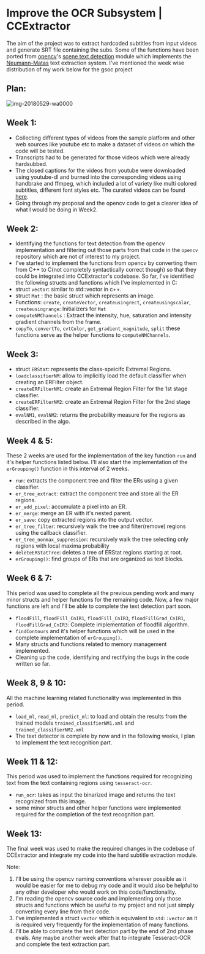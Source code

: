 # Improve the OCR Subsystem | CCExtractor
The aim of the project was to extract hardcoded subtitles from input videos and generate SRT file containing the subs. Some of the functions have been ported from [opencv](https://github.com/opencv/opencv)'s [scene text detection](https://docs.opencv.org/3.4/d4/d61/group__text.html) module which implements the [Neumann-Matas](http://cmp.felk.cvut.cz/~matas/papers/neumann-2012-rt_text-cvpr.pdf) text extraction system. I've mentioned the week wise distribution of my work below for the gsoc project

## Plan:
![img-20180529-wa0000](https://user-images.githubusercontent.com/24202995/40630235-8448ab38-62ee-11e8-8f1e-3c5f6db6fd5e.jpg)

## Week 1:
* Collecting different types of videos from the sample platform and other web sources like youtube etc to make a dataset of videos on which the code will be tested.
* Transcripts had to be generated for those videos which were already hardsubbed.
* The closed captions for the videos from youtube were downloaded using youtube-dl and burned into the corresponding videos using handbrake and ffmpeg, which included a lot of variety like multi colored subtitles, different font styles etc. The curated videos can be found [here](https://drive.google.com/open?id=1yHZN4jQw24MIgFGrByUbUZahkUelQHD8).
* Going through my proposal and the opencv code to get a clearer idea of what I would be doing in Week2.

## Week 2:
* Identifying the functions for text detection from the opencv implementation and filtering out those parts from that code in the `opencv` repository which are not of interest to my project.
* I've started to implement the functions from opencv by converting them from C++ to C(not completely syntactically correct though) so that they could be integrated into CCExtractor's codebase.
So far, I've identified the following structs and functions which I've implemented in C:
* struct `vector`: similar to std::vector in c++.
* struct `Mat` :  the basic struct which represents an image.
* Functions: `create`, `createVector`, `createusingrect`, `createusingscalar`, `createusingrange`: Initializers for `Mat`
* `computeNMChannels` : Extract the intensity, hue, saturation and intensity gradient channels from the frame.
* `copyTo`, `convertTo`, `cvtColor`, `get_gradient_magnitude`, `split` these functions serve as the helper functions to `computeNMChannels`.

 ## Week 3: 
* struct `ERStat`: represents the class-speicifc Extremal Regions.
* `loadclassifierNM`: allow to implicitly load the default classifier when creating an ERFilter object.
* `createERFilterNM1`: create an Extremal Region Filter for the 1st stage classifier.
* `createERFilterNM2`: create an Extremal Region Filter for the 2nd stage classifier.
* `evalNM1`, `evalNM2`: returns the probability measure for the regions as described in the algo.

## Week 4 & 5:
These 2 weeks are used for the implementation of the key function `run` and it's helper functions listed below. I'll also start the implementation of the `erGrouping()` function in this interval of 2 weeks.
* `run`: extracts the component tree and filter the ERs using a given classifier.
* `er_tree_extract`: extract the component tree and store all the ER regions.
* `er_add_pixel`: accumulate a pixel into an ER.
* `er_merge`: merge an ER with it's nested parent.
* `er_save`: copy extracted regions into the output vector.
* `er_tree_filter`: recursively walk the tree and filter(remove) regions using the callback classifier.
* `er_tree_nonmax_suppression`: recursively walk the tree selecting only regions with local maxima probability
*  `deleteERStatTree`: deletes a tree of ERStat regions starting at root.
* `erGrouping()`: find groups of ERs that are organized as text blocks.

## Week 6 & 7:
This period was used to complete all the previous pending work and many minor structs and helper functions for the remaining code. Now, a few major functions are left and I'll be able to complete the text detection part soon.
* `floodFill`, `floodFill_CnIR1`, `floodFill_CnIR3`, `floodFillGrad_CnIR1`, `floodFillGrad_CnIR3`: Complete implementation of floodfill algorithm.
* `findContours` and it's helper functions which will be used in the complete implementation of `erGrouping()`.
* Many structs and functions related to memory management implemented.
* Cleaning up the code, identifying and rectifying the bugs in the code written so far.

## Week 8, 9 & 10:
All the machine learning related functionality was implemented in this period.
* `load_ml`, `read_ml`, `predict_ml`: to load and obtain the results from the trained models `trained_classifierNM1.xml` and `trained_classifierNM2.xml`
* The text detector is complete by now and in the following weeks, I plan to implement the text recognition part.

## Week 11 & 12:
This period was used to implement the functions required for recognizing text from the text containing regions using `tesseract-ocr`.
* `run_ocr`: takes as input the binarized image and returns the text recognized from this image.
*  some minor structs and other helper functions were implemented required for the completion of the text recognition part.

## Week 13:
The final week was used to make the required changes in the codebase of CCExtractor and integrate my code into the hard subtitle extraction module.

 Note: 
 1. I'll be using the opencv naming conventions wherever possible as it would be easier for me to debug my code and it would also be helpful to any other developer who would work on this code/functionality.
 2. I'm reading the opencv source code and implementing only those structs and functions which be useful to my project and not just simply converting every line from their code.
 3. I've implemented a struct `vector` which is equivalent to `std::vector` as it is required very frequently for the implementation of many functions.
 4. I'll be able to complete the text detection part by the end of 2nd phase evals. Any maybe another week after that to integrate Tesseract-OCR and complete the  text extraction part.
 
